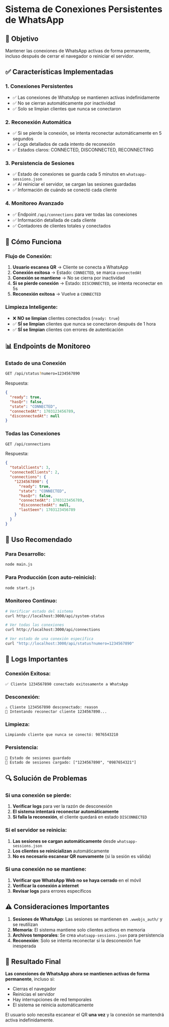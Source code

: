 # Sistema de Conexiones Persistentes de WhatsApp

## 🎯 Objetivo
Mantener las conexiones de WhatsApp activas de forma permanente, incluso después de cerrar el navegador o reiniciar el servidor.

## ✅ Características Implementadas

### 1. **Conexiones Persistentes**
- ✅ Las conexiones de WhatsApp se mantienen activas indefinidamente
- ✅ No se cierran automáticamente por inactividad
- ✅ Solo se limpian clientes que nunca se conectaron

### 2. **Reconexión Automática**
- ✅ Si se pierde la conexión, se intenta reconectar automáticamente en 5 segundos
- ✅ Logs detallados de cada intento de reconexión
- ✅ Estados claros: CONNECTED, DISCONNECTED, RECONNECTING

### 3. **Persistencia de Sesiones**
- ✅ Estado de conexiones se guarda cada 5 minutos en `whatsapp-sessions.json`
- ✅ Al reiniciar el servidor, se cargan las sesiones guardadas
- ✅ Información de cuándo se conectó cada cliente

### 4. **Monitoreo Avanzado**
- ✅ Endpoint `/api/connections` para ver todas las conexiones
- ✅ Información detallada de cada cliente
- ✅ Contadores de clientes totales y conectados

## 🔧 Cómo Funciona

### Flujo de Conexión:
1. **Usuario escanea QR** → Cliente se conecta a WhatsApp
2. **Conexión exitosa** → Estado: `CONNECTED`, se marca `connectedAt`
3. **Conexión se mantiene** → No se cierra por inactividad
4. **Si se pierde conexión** → Estado: `DISCONNECTED`, se intenta reconectar en 5s
5. **Reconexión exitosa** → Vuelve a `CONNECTED`

### Limpieza Inteligente:
- ❌ **NO se limpian** clientes conectados (`ready: true`)
- ✅ **SÍ se limpian** clientes que nunca se conectaron después de 1 hora
- ✅ **SÍ se limpian** clientes con errores de autenticación

## 📊 Endpoints de Monitoreo

### Estado de una Conexión
```bash
GET /api/status?numero=1234567890
```
Respuesta:
```json
{
  "ready": true,
  "hasQr": false,
  "state": "CONNECTED",
  "connectedAt": 1703123456789,
  "disconnectedAt": null
}
```

### Todas las Conexiones
```bash
GET /api/connections
```
Respuesta:
```json
{
  "totalClients": 3,
  "connectedClients": 2,
  "connections": {
    "1234567890": {
      "ready": true,
      "state": "CONNECTED",
      "hasQr": false,
      "connectedAt": 1703123456789,
      "disconnectedAt": null,
      "lastSeen": 1703123456789
    }
  }
}
```

## 🚀 Uso Recomendado

### Para Desarrollo:
```bash
node main.js
```

### Para Producción (con auto-reinicio):
```bash
node start.js
```

### Monitoreo Continuo:
```bash
# Verificar estado del sistema
curl http://localhost:3000/api/system-status

# Ver todas las conexiones
curl http://localhost:3000/api/connections

# Ver estado de una conexión específica
curl "http://localhost:3000/api/status?numero=1234567890"
```

## 📝 Logs Importantes

### Conexión Exitosa:
```
✅ Cliente 1234567890 conectado exitosamente a WhatsApp
```

### Desconexión:
```
⚠️ Cliente 1234567890 desconectado: reason
🔄 Intentando reconectar cliente 1234567890...
```

### Limpieza:
```
Limpiando cliente que nunca se conectó: 9876543210
```

### Persistencia:
```
💾 Estado de sesiones guardado
📂 Estado de sesiones cargado: ["1234567890", "0987654321"]
```

## 🔍 Solución de Problemas

### Si una conexión se pierde:
1. **Verificar logs** para ver la razón de desconexión
2. **El sistema intentará reconectar automáticamente**
3. **Si falla la reconexión**, el cliente quedará en estado `DISCONNECTED`

### Si el servidor se reinicia:
1. **Las sesiones se cargan automáticamente** desde `whatsapp-sessions.json`
2. **Los clientes se reinicializan** automáticamente
3. **No es necesario escanear QR nuevamente** (si la sesión es válida)

### Si una conexión no se mantiene:
1. **Verificar que WhatsApp Web no se haya cerrado** en el móvil
2. **Verificar la conexión a internet**
3. **Revisar logs** para errores específicos

## ⚠️ Consideraciones Importantes

1. **Sesiones de WhatsApp**: Las sesiones se mantienen en `.wwebjs_auth/` y se reutilizan
2. **Memoria**: El sistema mantiene solo clientes activos en memoria
3. **Archivos temporales**: Se crea `whatsapp-sessions.json` para persistencia
4. **Reconexión**: Solo se intenta reconectar si la desconexión fue inesperada

## 🎉 Resultado Final

**Las conexiones de WhatsApp ahora se mantienen activas de forma permanente**, incluso si:
- Cierras el navegador
- Reinicias el servidor
- Hay interrupciones de red temporales
- El sistema se reinicia automáticamente

El usuario solo necesita escanear el QR **una vez** y la conexión se mantendrá activa indefinidamente.
